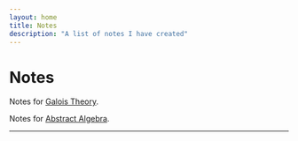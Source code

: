 ```yaml
---
layout: home
title: Notes
description: "A list of notes I have created"
---
```

# Notes

Notes for [Galois Theory].

Notes for [Abstract Algebra].


---

[Galois Theory]: notes/main.pdf
[Abstract Algebra]: MTH411_docs/Abstract_Algebra_cheat_sheet_2023.pdf
